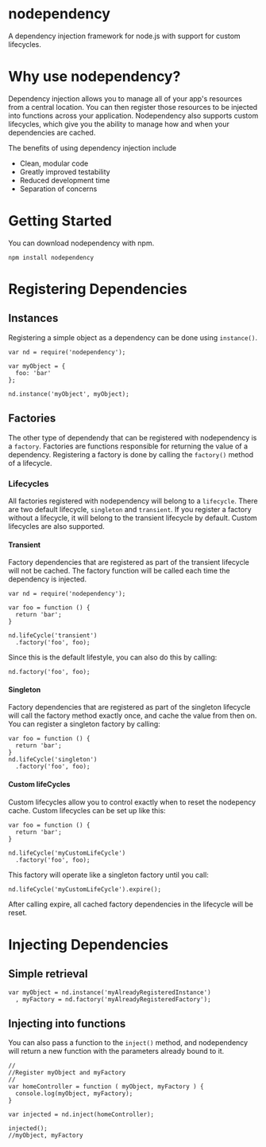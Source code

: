 nodependency
============

A dependency injection framework for node.js with support for custom lifecycles.

# Why use nodependency?
Dependency injection allows you to manage all of your app's resources from a central location. You can then register those resources to be injected into functions across your application. Nodependency also supports custom lifecycles, which give you the ability to manage how and when your dependencies are cached.

The benefits of using dependency injection include
* Clean, modular code
* Greatly improved testability
* Reduced development time
* Separation of concerns


# Getting Started
You can download nodependency with npm.

    npm install nodependency

# Registering Dependencies
## Instances
Registering a simple object as a dependency can be done using `instance()`.

    var nd = require('nodependency');

    var myObject = {
      foo: 'bar'
    };

    nd.instance('myObject', myObject);

## Factories
The other type of dependendy that can be registered with nodependency is a `factory`. Factories are functions responsible for returning the value of a dependency.
Registering a factory is done by calling the `factory()` method of a lifecycle.

### Lifecycles
All factories registered with nodependency will belong to a `lifecycle`.
There are two default lifecycle, `singleton` and `transient`. If you register a factory without a lifecycle, it will belong to the transient lifecycle by default.
Custom lifecycles are also supported.

#### Transient
Factory dependencies that are registered as part of the transient lifecycle will not be cached. The factory function will be called each time the dependency is injected.

    var nd = require('nodependency');

    var foo = function () {
      return 'bar';
    }

    nd.lifeCycle('transient')
      .factory('foo', foo);

Since this is the default lifestyle, you can also do this by calling:

    nd.factory('foo', foo);

#### Singleton
Factory dependencies that are registered as part of the singleton lifecycle will call the factory method exactly once, and cache the value from then on.
You can register a singleton factory by calling:

    var foo = function () {
      return 'bar';
    }
    nd.lifeCycle('singleton')
      .factory('foo', foo);

#### Custom lifeCycles
Custom lifecycles allow you to control exactly when to reset the nodepency cache. Custom lifecycles can be set up like this:

    var foo = function () {
      return 'bar';
    }

    nd.lifeCycle('myCustomLifeCycle')
      .factory('foo', foo);

This factory will operate like a singleton factory until you call:

    nd.lifeCycle('myCustomLifeCycle').expire();

After calling expire, all cached factory dependencies in the lifecycle will be reset.

# Injecting Dependencies

## Simple retrieval

    var myObject = nd.instance('myAlreadyRegisteredInstance')
      , myFactory = nd.factory('myAlreadyRegisteredFactory');

## Injecting into functions
You can also pass a function to the `inject()` method, and nodependency will return a new function with the parameters already bound to it.

    //
    //Register myObject and myFactory
    //
    var homeController = function ( myObject, myFactory ) {
      console.log(myObject, myFactory);
    }

    var injected = nd.inject(homeController);

    injected();
    //myObject, myFactory

